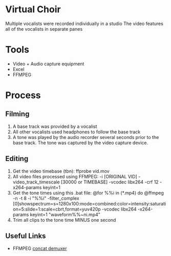# Virtual Choir

Multiple vocalists were recorded individually in a studio
The video features all of the vocalists in separate panes

# Tools

* Video + Audio capture equipment
* Excel
* FFMPEG

# Process

## Filming

1) A base track was provided by a vocalist
1) All other vocalists used headphones to follow the base track
1) A tone was played by the audio recorder several seconds prior to the base track.  The tone was captured by the video capture device.

## Editing

1) Get the video timebase (tbn): ffprobe vid.mov
1) All video files processed using FFMPEG: -i [ORIGINAL VID] -video_track_timescale [30000 or TIMEBASE] -vcodec libx264 -crf 12 -x264-params keyint=1
1) Get the tone times using this .bat file: @for %%i in (*.mp4) do @ffmpeg -n -t 8 -i "%%i" -filter_complex [0]showspectrum=s=1280x100:mode=combined:color=intensity:saturation=5:slide=1:scale=cbrt,format=yuv420p -vcodec libx264 -x264-params keyint=1 "waveform\%%~ni.mp4"
1) Trim all clips to the tone time MINUS one second

## Useful Links

* FFMPEG [concat demuxer](http://ffmpeg.org/ffmpeg-formats.html#concat-1)

